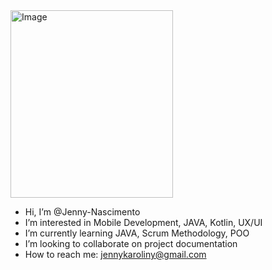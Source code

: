 
<img src="https://user-images.githubusercontent.com/95315837/153099017-c52c754b-eb05-4f06-83e3-d474b13ef709.png" alt="Image" height="300" width="260">

- Hi, I’m @Jenny-Nascimento
- I’m interested in Mobile Development, JAVA, Kotlin, UX/UI
- I’m currently learning JAVA, Scrum Methodology, POO
- I’m looking to collaborate on project documentation
- How to reach me: jennykaroliny@gmail.com

<!---
Jenny-Nascimento/Jenny-Nascimento is a ✨ special ✨ repository because its `README.md` (this file) appears on your GitHub profile.
You can click the Preview link to take a look at your changes.
--->
